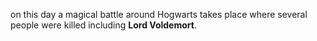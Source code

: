 on this day a magical battle around Hogwarts takes place where several people were killed including **Lord Voldemort**.
